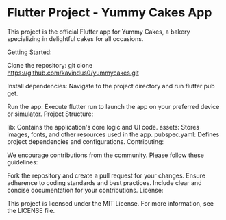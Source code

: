 # Flutter Project - Yummy Cakes App

This project is the official Flutter app for Yummy Cakes, a bakery specializing in delightful cakes for all occasions.

Getting Started:

Clone the repository: git clone https://github.com/kavindus0/yummycakes.git

Install dependencies: Navigate to the project directory and run flutter pub get.

Run the app: Execute flutter run to launch the app on your preferred device or simulator.
Project Structure:

lib: Contains the application's core logic and UI code.
assets: Stores images, fonts, and other resources used in the app.
pubspec.yaml: Defines project dependencies and configurations.
Contributing:

We encourage contributions from the community. Please follow these guidelines:

Fork the repository and create a pull request for your changes.
Ensure adherence to coding standards and best practices.
Include clear and concise documentation for your contributions.
License:

This project is licensed under the MIT License. For more information, see the LICENSE file.
